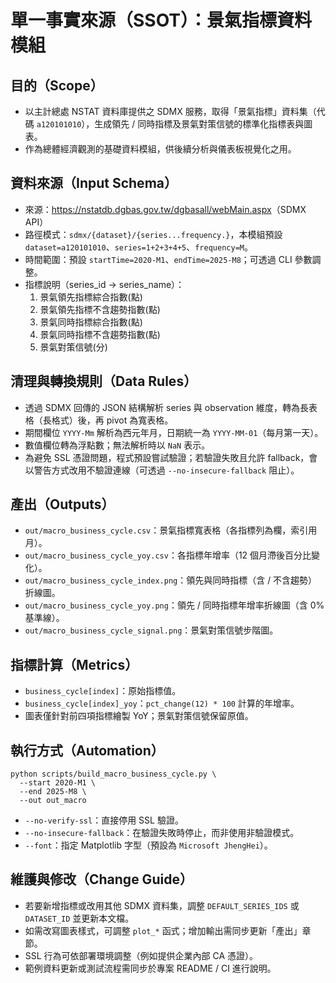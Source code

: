 單一事實來源（SSOT）：景氣指標資料模組
===========================================

目的（Scope）
------------
- 以主計總處 NSTAT 資料庫提供之 SDMX 服務，取得「景氣指標」資料集（代碼 `a120101010`），生成領先 / 同時指標及景氣對策信號的標準化指標表與圖表。
- 作為總體經濟觀測的基礎資料模組，供後續分析與儀表板視覺化之用。

資料來源（Input Schema）
------------------------
- 來源：<https://nstatdb.dgbas.gov.tw/dgbasall/webMain.aspx>（SDMX API）
- 路徑模式：`sdmx/{dataset}/{series...frequency.}`，本模組預設 `dataset=a120101010`、`series=1+2+3+4+5`、`frequency=M`。
- 時間範圍：預設 `startTime=2020-M1`、`endTime=2025-M8`；可透過 CLI 參數調整。
- 指標說明（series_id → series_name）：
  1. 景氣領先指標綜合指數(點)
  2. 景氣領先指標不含趨勢指數(點)
  3. 景氣同時指標綜合指數(點)
  4. 景氣同時指標不含趨勢指數(點)
  5. 景氣對策信號(分)

清理與轉換規則（Data Rules）
---------------------------
- 透過 SDMX 回傳的 JSON 結構解析 series 與 observation 維度，轉為長表格（長格式）後，再 pivot 為寬表格。
- 期間欄位 `YYYY-Mm` 解析為西元年月，日期統一為 `YYYY-MM-01`（每月第一天）。
- 數值欄位轉為浮點數；無法解析時以 `NaN` 表示。
- 為避免 SSL 憑證問題，程式預設嘗試驗證；若驗證失敗且允許 fallback，會以警告方式改用不驗證連線（可透過 `--no-insecure-fallback` 阻止）。

產出（Outputs）
---------------
- `out/macro_business_cycle.csv`：景氣指標寬表格（各指標列為欄，索引用月）。
- `out/macro_business_cycle_yoy.csv`：各指標年增率（12 個月滯後百分比變化）。
- `out/macro_business_cycle_index.png`：領先與同時指標（含 / 不含趨勢）折線圖。
- `out/macro_business_cycle_yoy.png`：領先 / 同時指標年增率折線圖（含 0% 基準線）。
- `out/macro_business_cycle_signal.png`：景氣對策信號步階圖。

指標計算（Metrics）
-------------------
- `business_cycle[index]`：原始指標值。
- `business_cycle[index]_yoy`：`pct_change(12) * 100` 計算的年增率。
- 圖表僅針對前四項指標繪製 YoY；景氣對策信號保留原值。

執行方式（Automation）
----------------------
```
python scripts/build_macro_business_cycle.py \
  --start 2020-M1 \
  --end 2025-M8 \
  --out out_macro
```
- `--no-verify-ssl`：直接停用 SSL 驗證。
- `--no-insecure-fallback`：在驗證失敗時停止，而非使用非驗證模式。
- `--font`：指定 Matplotlib 字型（預設為 `Microsoft JhengHei`）。

維護與修改（Change Guide）
-------------------------
- 若要新增指標或改用其他 SDMX 資料集，調整 `DEFAULT_SERIES_IDS` 或 `DATASET_ID` 並更新本文檔。
- 如需改寫圖表樣式，可調整 `plot_*` 函式；增加輸出需同步更新「產出」章節。
- SSL 行為可依部署環境調整（例如提供企業內部 CA 憑證）。
- 範例資料更新或測試流程需同步於專案 README / CI 進行說明。
